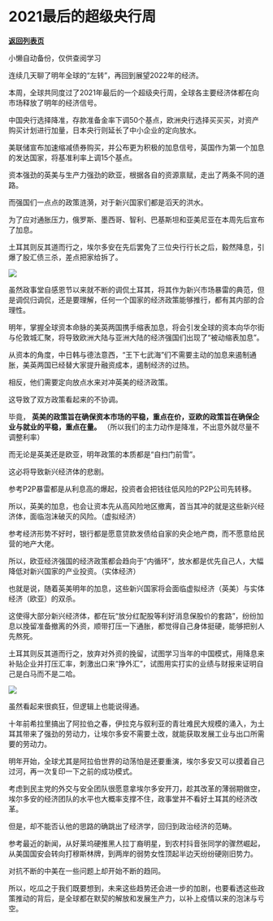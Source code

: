 # 2021最后的超级央行周

[**返回列表页**](/gzh/政事堂2019)

小懒自动备份，仅供查阅学习

连续几天聊了明年全球的“左转”，再回到展望2022年的经济。  

  

本周，全球共同度过了2021年最后的一个超级央行周，全球各主要经济体都在向市场释放了明年的经济信号。  

  

中国央行选择降准，存款准备金率下调50个基点，欧洲央行选择买买买，对资产购买计划进行加量，日本央行则延长了中小企业的定向放水。

  

美联储宣布加速缩减债券购买，并公布更为积极的加息信号，英国作为第一个加息的发达国家，将基准利率上调15个基点。

  

资本强劲的英美与生产力强劲的欧亚，根据各自的资源禀赋，走出了两条不同的道路。  

  

而强国们一点点的政策涟漪，对于新兴国家们都是滔天的洪水。  

  

为了应对通胀压力，俄罗斯、墨西哥、智利、巴基斯坦和亚美尼亚在本周先后宣布了加息。

  

土耳其则反其道而行之，埃尔多安在先后罢免了三位央行行长之后，毅然降息，引爆了股汇债三杀，差点把家给拆了。

  

![](https://mmbiz.qpic.cn/mmbiz_jpg/rxhS23yu8cPAUCznwzkQ9drFhwsgaWY8tW9yeo16ZtxD3V5xFxVW7AV74JGEkpAjfAD1HHhZWXzrLGNlMpIOuQ/640?wx_fmt=jpeg)

  

虽然政事堂自感恩节以来就不断的调侃土耳其，将其作为新兴市场暴雷的典范，但是调侃归调侃，还是要理解，任何一个国家的经济政策能够推行，都有其内部的合理性。  

  

明年，掌握全球资本命脉的美英两国携手缩表加息，将会引发全球的资本向华尔街与伦敦城汇聚，将导致欧洲大陆与亚洲大陆的经济强国们出现了“被动缩表加息”。  

  

从资本的角度，中日韩与德法意西，“王下七武海”们不需要主动的加息来遏制通胀，美英两国已经替大家提升融资成本，遏制经济的过热。

  

相反，他们需要定向放点水来对冲英美的经济政策。

  

这导致了双方政策看起来的不协调。

  

毕竟， **英美的政策旨在确保资本市场的平稳，重点在价，亚欧的政策旨在确保企业与就业的平稳，重点在量。**
（所以我们的主力动作是降准，不出意外就尽量不调整利率）

  

而无论是英美还是欧亚，明年政策的本质都是“自扫门前雪”。

  

这必将导致新兴经济体的悲剧。

  

参考P2P暴雷都是从利息高的爆起，投资者会把钱往低风险的P2P公司先转移。

  

所以，英美的加息，也会让资本先从高风险地区撤离，首当其冲的就是这些新兴经济体，面临泡沫破灭的风险。（虚拟经济）

  

参考经济形势不好时，银行都是愿意贷款发债给自家的央企地产商，而不愿意给民营的地产大佬。

  

所以，欧亚经济强国的经济政策都会趋向于“内循环”，放水都是优先自己人，大幅降低对新兴国家的产业投资。（实体经济）

  

也就是说，随着英美明年的加息，这些新兴国家将会面临虚拟经济（英美）与实体经济（欧亚）的双杀。

  

这使得大部分新兴经济体，都在玩“放分红配股等利好消息保股价的套路”，纷纷加息以挽留准备撤离的外资，顺带打压一下通胀，都觉得自己身体挺硬，能够把别人先熬死。

  

土耳其则反其道而行之，放弃对外资的挽留，试图学习当年的中国模式，用降息来补贴企业并打压汇率，刺激出口来“挣外汇”，试图用实打实的业绩与财报来证明自己是白马而不是二哈。

  

![](https://mmbiz.qpic.cn/mmbiz_jpg/rxhS23yu8cPAUCznwzkQ9drFhwsgaWY8wA19cSwZKCypUjy31tXdPXN0xERoZ52wXXKHJB2tpicx47UoHYpPsjw/640?wx_fmt=jpeg)

  

虽然看起来很疯狂，但逻辑上也能说得通。

  

十年前希拉里搞出了阿拉伯之春，伊拉克与叙利亚的青壮难民大规模的涌入，为土耳其带来了强劲的劳动力，让埃尔多安不需要土改，就能获取发展工业与出口所需要的劳动力。  

  

明年开始，全球尤其是阿拉伯世界的动荡怕是还要重演，埃尔多安又可以摸着自己过河，再一次复印一下之前的成功模式。

  

考虑到民主党的外交与安全团队很愿意拿埃尔多安开刀，趁其改革的薄弱期做空，埃尔多安的经济团队的水平也大概率支撑不住，政事堂并不看好土耳其的经济改革。

  

但是，却不能否认他的思路的确跳出了经济学，回归到政治经济的范畴。

  

参考最近的新闻，从好莱坞硬推黑人拉丁裔明星，到农村抖音张同学的骤然崛起，从美国国安会转向打穆斯林牌，到两岸的弱势女性顶起半边天纷纷硬刚旧势力。

  

对抗不断的中美在一些问题上却开始不断的趋同。  

  

所以，吃瓜之于我们既要想到，未来这些趋势还会进一步的加剧，也要看透这些政策推动的背后，是全球都在默契的解放和发展生产力，以补上疫情以来的泡沫与亏空。

  


